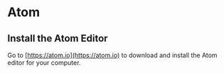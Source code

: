 Atom
====

## Install the Atom Editor

Go to [https://atom.io](https://atom.io) to download and install
the Atom editor for your computer.
